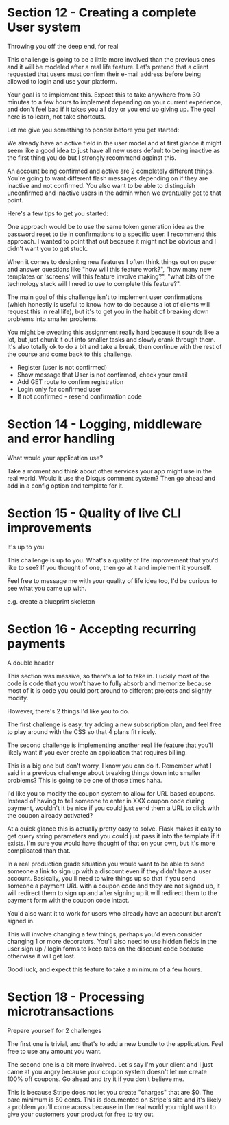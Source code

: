 # Section 12 - Creating a complete User system

Throwing you off the deep end, for real

This challenge is going to be a little more involved than the previous ones 
and it will be modeled after a real life feature. 
Let's pretend that a client requested that users must confirm their e-mail address 
before being allowed to login and use your platform.

Your goal is to implement this. 
Expect this to take anywhere from 30 minutes to a few hours to implement depending on your current experience, 
and don't feel bad if it takes you all day or you end up giving up. The goal here is to learn, not take shortcuts.

Let me give you something to ponder before you get started:

We already have an active field in the user model and at first glance 
it might seem like a good idea to just have all new users default to being inactive as the first thing you do 
but I strongly recommend against this.

An account being confirmed and active are 2 completely different things. 
You're going to want different flash messages depending on if they are inactive and not confirmed. 
You also want to be able to distinguish unconfirmed and inactive users in the admin 
when we eventually get to that point.

Here's a few tips to get you started:

One approach would be to use the same token generation idea as the password reset 
to tie in confirmations to a specific user. I recommend this approach. 
I wanted to point that out because it might not be obvious and I didn't want you to get stuck.

When it comes to designing new features 
I often think things out on paper and answer questions like "how will this feature work?", 
"how many new templates or 'screens' will this feature involve making?", "what bits of the technology stack will 
I need to use to complete this feature?".

The main goal of this challenge isn't to implement user confirmations 
(which honestly is useful to know how to do because a lot of clients will request this in real life), 
but it's to get you in the habit of breaking down problems into smaller problems.

You might be sweating this assignment really hard because it sounds like a lot, 
but just chunk it out into smaller tasks and slowly crank through them. 
It's also totally ok to do a bit and take a break, 
then continue with the rest of the course and come back to this challenge.

* Register (user is not confirmed)
* Show message that User is not confirmed, check your email
* Add GET route to confirm registration
* Login only for confirmed user
* If not confirmed - resend confirmation code

# Section 14 - Logging, middleware and error handling

What would your application use?

Take a moment and think about other services your app might use in the real world. 
Would it use the Disqus comment system? Then go ahead and add in a config option and template for it.

# Section 15 - Quality of live CLI improvements

It's up to you

This challenge is up to you. What's a quality of life improvement that you'd like to see? If you thought of one, 
then go at it and implement it yourself.

Feel free to message me with your quality of life idea too, I'd be curious to see what you came up with.

e.g. create a blueprint skeleton

# Section 16 - Accepting recurring payments

A double header

This section was massive, so there's a lot to take in. Luckily most of the code is code that you won't have to fully 
absorb and memorize because most of it is code you could port around to different projects and slightly modify.

However, there's 2 things I'd like you to do.

The first challenge is easy, try adding a new subscription plan, and feel free to play around with 
the CSS so that 4 plans fit nicely.

The second challenge is implementing another real life feature that you'll likely want if you ever create 
an application that requires billing.

This is a big one but don't worry, I know you can do it. Remember what I said in a previous challenge 
about breaking things down into smaller problems? This is going to be one of those times haha.

I'd like you to modify the coupon system to allow for URL based coupons. Instead of having to tell someone 
to enter in XXX coupon code during payment, wouldn't it be nice if you could just send them a URL 
to click with the coupon already activated?

At a quick glance this is actually pretty easy to solve. Flask makes it easy to get query string parameters 
and you could just pass it into the template if it exists. I'm sure you would have thought of that on your own, 
but it's more complicated than that.

In a real production grade situation you would want to be able to send someone a link to sign up with 
a discount even if they didn't have a user account. Basically, you'll need to wire things up so that 
if you send someone a payment URL with a coupon code and they are not signed up, 
it will redirect them to sign up and after signing up it will redirect them to the payment form 
with the coupon code intact.

You'd also want it to work for users who already have an account but aren't signed in.

This will involve changing a few things, perhaps you'd even consider changing 1 or more decorators. 
You'll also need to use hidden fields in the user sign up / login forms to keep tabs on the discount code 
because otherwise it will get lost.

Good luck, and expect this feature to take a minimum of a few hours.

# Section 18 - Processing microtransactions

Prepare yourself for 2 challenges

The first one is trivial, and that's to add a new bundle to the application. Feel free to use any amount you want.

The second one is a bit more involved. Let's say I'm your client and I just came at you angry because 
your coupon system doesn't let me create 100% off coupons. Go ahead and try it if you don't believe me.

This is because Stripe does not let you create "charges" that are $0. The bare minimum is 50 cents. 
This is documented on Stripe's site and it's likely a problem you'll come across because in the real world 
you might want to give your customers your product for free to try out.
